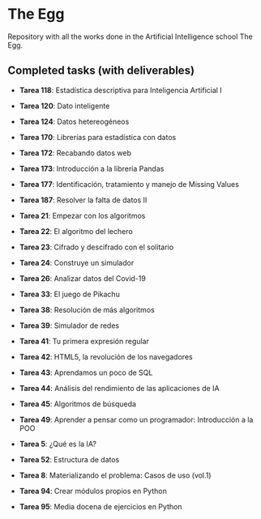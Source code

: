 # The Egg
Repository with all the works done in the Artificial Intelligence school The Egg.

## Completed tasks (with deliverables)

- **Tarea 118**: Estadística descriptiva para Inteligencia Artificial I

- **Tarea 120**: Dato inteligente

- **Tarea 124**: Datos hetereogéneos

- **Tarea 170**: Librerías para estadística con datos

- **Tarea 172**: Recabando datos web

- **Tarea 173**: Introducción a la librería Pandas

- **Tarea 177**: Identificación, tratamiento y manejo de Missing Values

- **Tarea 187**: Resolver la falta de datos II

- **Tarea 21**: Empezar con los algoritmos

- **Tarea 22**: El algoritmo del lechero

- **Tarea 23**: Cifrado y descifrado con el solitario

- **Tarea 24**: Construye un simulador

- **Tarea 26**: Analizar datos del Covid-19

- **Tarea 33**: El juego de Pikachu

- **Tarea 38**: Resolución de más algoritmos

- **Tarea 39**: Simulador de redes

- **Tarea 41**: Tu primera expresión regular

- **Tarea 42**: HTML5, la revolución de los navegadores

- **Tarea 43**: Aprendamos un poco de SQL

- **Tarea 44**: Análisis del rendimiento de las aplicaciones de IA

- **Tarea 45**: Algoritmos de búsqueda

- **Tarea 49**: Aprender a pensar como un programador: Introducción a la POO

- **Tarea 5**: ¿Qué es la IA?

- **Tarea 52**: Estructura de datos

- **Tarea 8**: Materializando el problema: Casos de uso (vol.1)

- **Tarea 94**: Crear módulos propios en Python

- **Tarea 95**: Media docena de ejercicios en Python
